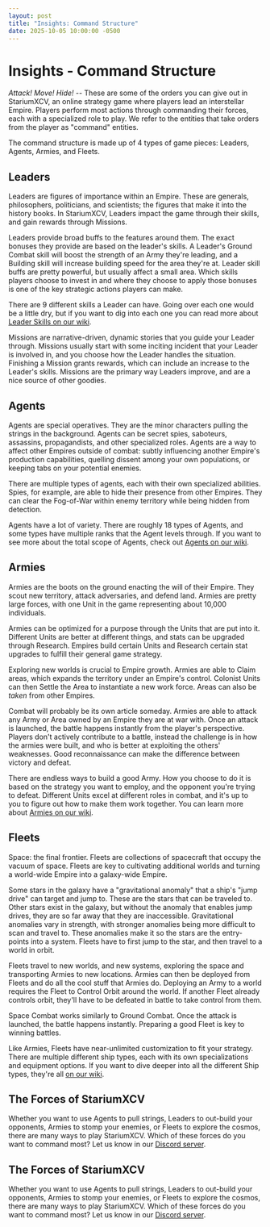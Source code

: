 ```yaml
---
layout: post
title: "Insights: Command Structure"
date: 2025-10-05 10:00:00 -0500
---
```

# Insights - Command Structure
*Attack! Move! Hide!* -- These are some of the orders you can give out in StariumXCV, an online strategy game where players lead an interstellar Empire. Players perform most actions through commanding their forces, each with a specialized role to play. We refer to the entities that take orders from the player as "command" entities. 

The command structure is made up of 4 types of game pieces: Leaders, Agents, Armies, and Fleets. 
## Leaders
Leaders are figures of importance within an Empire. These are generals, philosophers, politicians, and scientists; the figures that make it into the history books. In StariumXCV, Leaders impact the game through their skills, and gain rewards through Missions.

Leaders provide broad buffs to the features around them. The exact bonuses they provide are based on the leader's skills. A Leader's Ground Combat skill will boost the strength of an Army they're leading, and a Building skill will increase building speed for the area they're at. Leader skill buffs are pretty powerful, but usually affect a small area. Which skills players choose to invest in and where they choose to apply those bonuses is one of the key strategic actions players can make. 

There are 9 different skills a Leader can have. Going over each one would be a little dry, but if you want to dig into each one you can read more about [Leader Skills on our wiki](https://reference.stariumxcv.com/index.php?title=Leaders#Skills).

Missions are narrative-driven, dynamic stories that you guide your Leader through. Missions usually start with some inciting incident that your Leader is involved in, and you choose how the Leader handles the situation. Finishing a Mission grants rewards, which can include an increase to the Leader's skills. Missions are the primary way Leaders improve, and are a nice source of other goodies.
## Agents
Agents are special operatives. They are the minor characters pulling the strings in the background. Agents can be secret spies, saboteurs, assassins, propagandists, and other specialized roles. Agents are a way to affect other Empires outside of combat: subtly influencing another Empire's production capabilities, quelling dissent among your own populations, or keeping tabs on your potential enemies. 

There are multiple types of agents, each with their own specialized abilities. Spies, for example, are able to hide their presence from other Empires. They can clear the Fog-of-War within enemy territory while being hidden from detection.

Agents have a lot of variety. There are roughly 18 types of Agents, and some types have multiple ranks that the Agent levels through. If you want to see more about the total scope of Agents, check out [Agents on our wiki](https://reference.stariumxcv.com/index.php?title=Agents#Archtypes).
## Armies
Armies are the boots on the ground enacting the will of their Empire. They scout new territory, attack adversaries, and defend land. Armies are pretty large forces, with one Unit in the game representing about 10,000 individuals. 

Armies can be optimized for a purpose through the Units that are put into it. Different Units are better at different things, and stats can be upgraded through Research. Empires build certain Units and Research certain stat upgrades to fulfill their general game strategy. 

Exploring new worlds is crucial to Empire growth. Armies are able to Claim areas, which expands the territory under an Empire's control. Colonist Units can then Settle the Area to instantiate a new work force. Areas can also be *taken* from other Empires.

Combat will probably be its own article someday. Armies are able to attack any Army or Area owned by an Empire they are at war with. Once an attack is launched, the battle happens instantly from the player's perspective. Players don't actively contribute to a battle, instead the challenge is in how the armies were built, and who is better at exploiting the others' weaknesses. Good reconnaissance can make the difference between victory and defeat. 

There are endless ways to build a good Army. How you choose to do it is based on the strategy you want to employ, and the opponent you're trying to defeat. Different Units excel at different roles in combat, and it's up to you to figure out how to make them work together. You can learn more about [Armies on our wiki](https://reference.stariumxcv.com/index.php?title=Armies).
## Fleets
Space: the final frontier. Fleets are collections of spacecraft that occupy the vacuum of space. Fleets are key to cultivating additional worlds and turning a world-wide Empire into a galaxy-wide Empire. 

Some stars in the galaxy have a "gravitational anomaly" that a ship's "jump drive" can target and jump to. These are the stars that can be traveled to. Other stars exist in the galaxy, but without the anomaly that enables jump drives, they are so far away that they are inaccessible. Gravitational anomalies vary in strength, with stronger anomalies being more difficult to scan and travel to. These anomalies make it so the stars are the entry-points into a system. Fleets have to first jump to the star, and then travel to a world in orbit. 

Fleets travel to new worlds, and new systems, exploring the space and transporting Armies to new locations. Armies can then be deployed from Fleets and do all the cool stuff that Armies do. Deploying an Army to a world requires the Fleet to Control Orbit around the world. If another Fleet already controls orbit, they'll have to be defeated in battle to take control from them. 

Space Combat works similarly to Ground Combat. Once the attack is launched, the battle happens instantly. Preparing a good Fleet is key to winning battles.

Like Armies, Fleets have near-unlimited customization to fit your strategy. There are multiple different ship types, each with its own specializations and equipment options. If you want to dive deeper into all the different Ship types, they're all [on our wiki](https://reference.stariumxcv.com).

## The Forces of StariumXCV
Whether you want to use Agents to pull strings, Leaders to out-build your opponents, Armies to stomp your enemies, or Fleets to explore the cosmos, there are many ways to play StariumXCV. Which of these forces do you want to command most? Let us know in our [Discord server](https://discord.gg/JSB2CTV).

## The Forces of StariumXCV
Whether you want to use Agents to pull strings, Leaders to out-build your opponents, Armies to stomp your enemies, or Fleets to explore the cosmos, there are many ways to play StariumXCV. Which of these forces do you want to command most? Let us know in our [Discord server](https://discord.gg/JSB2CTV).

